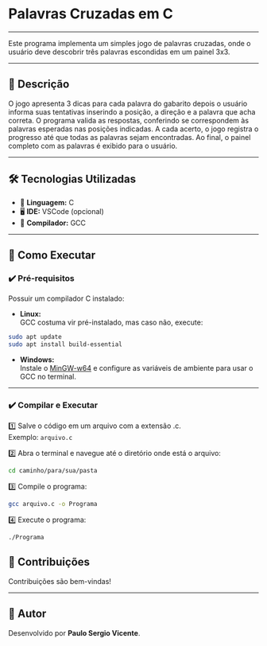 # Palavras Cruzadas em C

---

Este programa implementa um simples jogo de palavras cruzadas, onde o usuário deve descobrir três palavras escondidas em um painel 3x3.

---

## 📜 Descrição

O jogo apresenta 3 dicas para cada palavra do gabarito depois o usuário informa suas tentativas inserindo a posição, a direção e a palavra que acha correta. O programa valida as respostas, conferindo se correspondem às palavras esperadas nas posições indicadas. A cada acerto, o jogo registra o progresso até que todas as palavras sejam encontradas. Ao final, o painel completo com as palavras é exibido para o usuário.

---

## 🛠️ Tecnologias Utilizadas

- 🧠 **Linguagem:** C
- 🖥️ **IDE:** VSCode (opcional)
- 🔧 **Compilador:** GCC

---

## 🚀 Como Executar

### ✔️ Pré-requisitos

Possuir um compilador C instalado:

- **Linux:**  
GCC costuma vir pré-instalado, mas caso não, execute:  
```bash
sudo apt update
sudo apt install build-essential
```

- **Windows:**  
Instale o [MinGW-w64](https://www.mingw-w64.org/) e configure as variáveis de ambiente para usar o GCC no terminal.

---

### ✔️ Compilar e Executar

1️⃣ Salve o código em um arquivo com a extensão .c.  
Exemplo: ```arquivo.c```

2️⃣ Abra o terminal e navegue até o diretório onde está o arquivo:  
```bash
cd caminho/para/sua/pasta
```

3️⃣ Compile o programa:  
```bash
gcc arquivo.c -o Programa
```

4️⃣ Execute o programa:  
```bash
./Programa
```

## 🤝 Contribuições

Contribuições são bem-vindas!  

---

## 🙌 Autor

Desenvolvido por **Paulo Sergio Vicente**.
